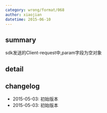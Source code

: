 ```yaml
---
category: wrong/format/068
author: xiaojian
datetime: 2015-06-10
---
```


## summary

sdk发送的Client-request中,param字段为空对象

## detail



## changelog

- 2015-05-03: 初始版本
- 2015-05-03: 初始版本
